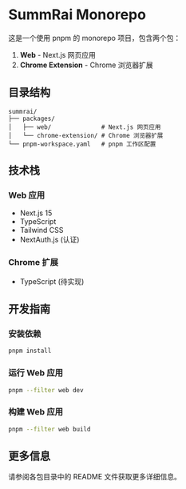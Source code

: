 # SummRai Monorepo

这是一个使用 pnpm 的 monorepo 项目，包含两个包：

1. **Web** - Next.js 网页应用
2. **Chrome Extension** - Chrome 浏览器扩展

## 目录结构

```
summrai/
├── packages/
│   ├── web/              # Next.js 网页应用
│   └── chrome-extension/ # Chrome 浏览器扩展
└── pnpm-workspace.yaml   # pnpm 工作区配置
```

## 技术栈

### Web 应用

- Next.js 15
- TypeScript
- Tailwind CSS
- NextAuth.js (认证)

### Chrome 扩展

- TypeScript (待实现)

## 开发指南

### 安装依赖

```bash
pnpm install
```

### 运行 Web 应用

```bash
pnpm --filter web dev
```

### 构建 Web 应用

```bash
pnpm --filter web build
```

## 更多信息

请参阅各包目录中的 README 文件获取更多详细信息。
